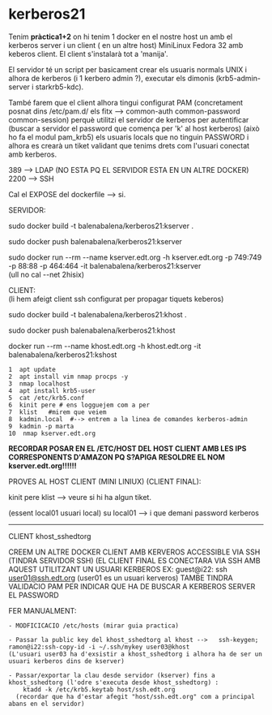 # kerberos21

Tenim **pràctica1+2** on hi tenim 1 docker en el nostre host un amb el kerberos server i un client ( en un altre host) MiniLinux Fedora 32 amb keberos client. El client s'instalarà tot a 'manija'.  

El servidor té un script per basicament crear els usuaris normals UNIX i alhora de kerberos (i 1 kerbero admin ?), executar els dimonis (krb5-admin-server i starkrb5-kdc).   

També farem que el client alhora tingui configurat PAM (concretament posnat dins /etc/pam.d/ els fitx --> common-auth  common-password  common-session)
perquè utilitzi el servidor de kerberos per autentificar (buscar a servidor el password que comença per 'k' al host kerberos) (això ho fa el modul pam_krb5) els usuaris locals que no tinguin PASSWORD i alhora es crearà un tiket validant que tenims drets com l'usuari conectat amb kerberos. 
 
389 --> LDAP (NO ESTA PQ EL SERVIDOR ESTA EN UN ALTRE DOCKER)
2200 --> SSH

 
Cal el EXPOSE del dockerfile --> si. 
  
SERVIDOR:    

sudo docker build -t balenabalena/kerberos21:kserver .  

sudo docker push balenabalena/kerberos21:kserver  

sudo docker run --rm --name kserver.edt.org -h kserver.edt.org -p 749:749 -p 88:88 -p 464:464 -it balenabalena/kerberos21:kserver  
(ull no cal --net 2hisix)  

CLIENT:  
 (li hem afeigt client ssh configurat per propagar tiquets keberos)
  
 sudo docker build -t balenabalena/kerberos21:khost . 
 
 sudo docker push balenabalena/kerberos21:khost

 docker run --rm --name khost.edt.org -h khost.edt.org -it balenabalena/kerberos21:kshost  

    1  apt update
    2  apt install vim nmap procps -y
    3  nmap localhost
    4  apt install krb5-user
    5  cat /etc/krb5.conf
    6  kinit pere # ens logguejem com a per
    7  klist   #mirem que veiem
    8  kadmin.local  #--> entrem a la linea de comandes kerberos-admin
    9  kadmin -p marta
    10  nmap kserver.edt.org


**RECORDAR POSAR EN EL /ETC/HOST DEL HOST CLIENT AMB LES IPS CORRESPONENTS D'AMAZON PQ S?APIGA RESOLDRE EL NOM kserver.edt.org!!!!!!**  


PROVES AL HOST CLIENT (MINI LINIUX) (CLIENT FINAL):

kinit pere 
klist --> veure si hi ha algun tiket.

(essent local01 usuari local)
su local01 --> i que demani password kerberos


----------------------------------------------------------------------------------------------------

CLIENT khost_sshedtorg

CREEM UN ALTRE DOCKER CLIENT AMB KERVEROS ACCESSIBLE VIA SSH (TINDRA SERVIDOR SSH)
(EL CLIENT FINAL ES CONECTARA VIA SSH AMB AQUEST UTILITZANT UN USUARI KERBEROS
EX:   guest@i22: ssh user01@ssh.edt.org (user01 es un usuari kerveros)
TAMBE TINDRA VALIDACIO PAM PER INDICAR QUE HA DE BUSCAR A KERBEROS SERVER EL PASSWORD

FER MANUALMENT:

	- MODFICICACIO /etc/hosts (mirar guia practica)
 
	- Passar la public key del khost_sshedtorg al khost -->   ssh-keygen;  ramon@i22:ssh-copy-id -i ~/.ssh/mykey user03@khost
	(L'usuari user03 ha d'exsistir a khost_sshedtorg i alhora ha de ser un usuari kerberos dins de kserver)

	- Passar/exportar la clau desde servidor (kserver) fins a khost_sshedtorg (l'odre s'executa desde khost_sshedtorg) :  
		ktadd -k /etc/krb5.keytab host/ssh.edt.org
	  (recordar que ha d'estar afegit "host/ssh.edt.org" com a principal abans en el servidor)



 
